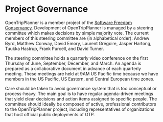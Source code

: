# Project Governance

OpenTripPlanner is a member project of the [Software Freedom Conservancy](https://sfconservancy.org/members/current/). Development of OpenTripPlanner is managed by a steering committee which makes decisions by simple majority vote. The current members of this steering committee are (in alphabetical order): Andrew Byrd, Matthew Conway, David Emory, Laurent Grégoire, Jasper Hartong, Tuukka Hastrup, Frank Purcell, and David Turner.

The steering committee holds a quarterly video conference on the first Thursday of June, September, December, and March. An agenda is prepared as a collaborative document in advance of each quarterly meeting. These meetings are held at 9AM US Pacific time because we have members in the US Pacific, US Eastern, and Central European time zones.

Care should be taken to avoid governance system that is too conceptual or process-heavy. The main goal is to have regular agenda-driven meetings that yield clear decisions and action items assigned to specific people. The committee should ideally be composed of active, professional contributors to the OpenTripPlanner project, including representatives of organizations that host official public deployments of OTP.

